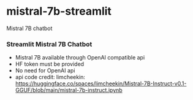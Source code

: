 # mistral-7b-streamlit
Mistral 7B chatbot

### Streamlit Mistral 7B Chatbot

- Mistral 7B available through OpenAI compatible api
- HF token must be provided
- No need for OpenAI api
- api code credit: limcheekin: https://huggingface.co/spaces/limcheekin/Mistral-7B-Instruct-v0.1-GGUF/blob/main/mistral-7b-instruct.ipynb
